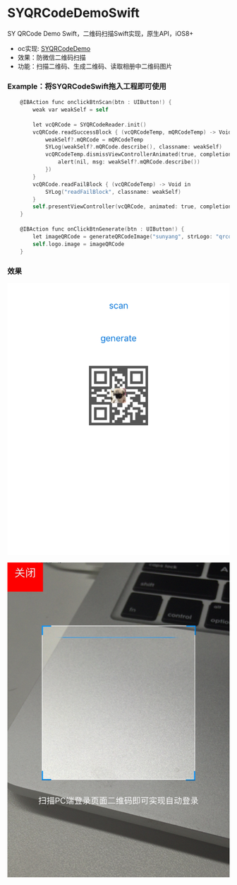 # SYQRCodeDemoSwift
SY QRCode Demo Swift，二维码扫描Swift实现，原生API，iOS8+

* oc实现: <a href="https://github.com/reesun1130/SYQRCodeDemo">SYQRCodeDemo</a>
* 效果：防微信二维码扫描
* 功能：扫描二维码、生成二维码、读取相册中二维码图片


### Example：将SYQRCodeSwift拖入工程即可使用

``` objective-c
    @IBAction func onclickBtnScan(btn : UIButton!) {
        weak var weakSelf = self
        
        let vcQRCode = SYQRCodeReader.init()
        vcQRCode.readSuccessBlock { (vcQRCodeTemp, mQRCodeTemp) -> Void in
            weakSelf?.mQRCode = mQRCodeTemp
            SYLog(weakSelf?.mQRCode.describe(), classname: weakSelf)
            vcQRCodeTemp.dismissViewControllerAnimated(true, completion: { () -> Void in
                alert(nil, msg: weakSelf?.mQRCode.describe())
            })
        }
        vcQRCode.readFailBlock { (vcQRCodeTemp) -> Void in
            SYLog("readFailBlock", classname: weakSelf)
        }
        self.presentViewController(vcQRCode, animated: true, completion: nil)
    }
        
    @IBAction func onClickBtnGenerate(btn : UIButton!) {
        let imageQRCode = generateQRCodeImage("sunyang", strLogo: "qrcodelogo")
        self.logo.image = imageQRCode
    }
```

### 效果

![intro png](https://github.com/reesun1130/SYQRCodeDemoSwift/blob/master/SYQRCodeDemoSwift/qrcodes1.png)

![intro png](https://github.com/reesun1130/SYQRCodeDemoSwift/blob/master/SYQRCodeDemoSwift/qrcodes2.png)
